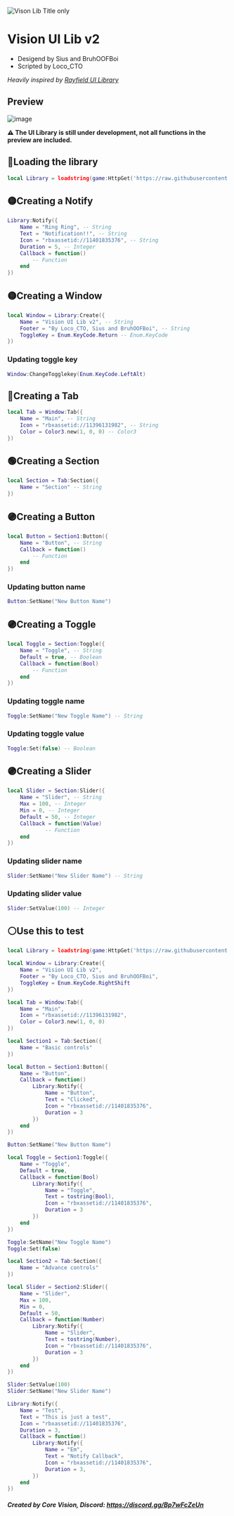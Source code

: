 ![Vison Lib Title only](https://user-images.githubusercontent.com/112562956/198860495-6f486850-4919-4b28-9692-6b4125ae116c.png)

# Vision UI Lib v2
- Desigend by Sius and BruhOOFBoi
- Scripted by Loco_CTO

*Heavily inspired by [Rayfield UI Library](https://github.com/shlexware/Rayfield/blob/main/Documentation.md)*

## Preview
![image](https://user-images.githubusercontent.com/112562956/198860516-a5f74c21-d911-4bed-aabc-06e350faeae0.png)

**:warning: The UI Library is still under development, not all functions in the preview are included.**


## 🔴Loading the library
```lua
local Library = loadstring(game:HttpGet('https://raw.githubusercontent.com/Loco-CTO/UI-Library/main/VisionLibV2/source.lua'))()
```

## 🟡Creating a Notify
```lua
Library:Notify({
	Name = "Ring Ring", -- String
	Text = "Notification!!", -- String
	Icon = "rbxassetid://11401835376", -- String
	Duration = 5, -- Integer
	Callback = function()
		-- Function
	end
})
```

## 🟡Creating a Window
```lua
local Window = Library:Create({
	Name = "Vision UI Lib v2", -- String
	Footer = "By Loco_CTO, Sius and BruhOOFBoi", -- String
	ToggleKey = Enum.KeyCode.Return -- Enum.KeyCode
})
```
### Updating toggle key
```lua
Window:ChangeTogglekey(Enum.KeyCode.LeftAlt)
```

## 🔵Creating a Tab
```lua
local Tab = Window:Tab({
	Name = "Main", -- String
	Icon = "rbxassetid://11396131982", -- String
	Color = Color3.new(1, 0, 0) -- Color3
})
```

## 🟢Creating a Section
```lua
local Section = Tab:Section({
	Name = "Section" -- String
})
```

## 🟣Creating a Button
```lua
local Button = Section1:Button({
	Name = "Button", -- String
	Callback = function()
		-- Function
	end
})
```

### Updating button name
```lua
Button:SetName("New Button Name")
```

## 🟣Creating a Toggle
```lua
local Toggle = Section:Toggle({
	Name = "Toggle", -- String
	Default = true, -- Boolean
	Callback = function(Bool) 
		-- Function
	end
})
```

### Updating toggle name
```lua
Toggle:SetName("New Toggle Name") -- String
```

### Updating toggle value
```lua
Toggle:Set(false) -- Boolean
```

## 🟣Creating a Slider
```lua
local Slider = Section:Slider({
	Name = "Slider", -- String
	Max = 100, -- Integer
	Min = 0, -- Integer
	Default = 50, -- Integer
	Callback = function(Value)
    		-- Function
  	end
})
```

### Updating slider name
```lua
Slider:SetName("New Slider Name") -- String
```

### Updating slider value
```lua
Slider:SetValue(100) -- Integer
```

## ⚪Use this to test
```lua
local Library = loadstring(game:HttpGet('https://raw.githubusercontent.com/Loco-CTO/UI-Library/main/VisionLibV2/source.lua'))()

local Window = Library:Create({
	Name = "Vision UI Lib v2",
	Footer = "By Loco_CTO, Sius and BruhOOFBoi",
	ToggleKey = Enum.KeyCode.RightShift
})

local Tab = Window:Tab({
	Name = "Main",
	Icon = "rbxassetid://11396131982",
	Color = Color3.new(1, 0, 0)
})

local Section1 = Tab:Section({
	Name = "Basic controls"
})

local Button = Section1:Button({
	Name = "Button",
	Callback = function()
		Library:Notify({
			Name = "Button",
			Text = "Clicked",
			Icon = "rbxassetid://11401835376",
			Duration = 3
		})
	end
})

Button:SetName("New Button Name")

local Toggle = Section1:Toggle({
	Name = "Toggle",
	Default = true,
	Callback = function(Bool) 
		Library:Notify({
			Name = "Toggle",
			Text = tostring(Bool),
			Icon = "rbxassetid://11401835376",
			Duration = 3
		})
	end
})

Toggle:SetName("New Toggle Name")
Toggle:Set(false)

local Section2 = Tab:Section({
	Name = "Advance controls"
})

local Slider = Section2:Slider({
	Name = "Slider",
	Max = 100,
	Min = 0,
	Default = 50,
	Callback = function(Number)
		Library:Notify({
			Name = "Slider",
			Text = tostring(Number),
			Icon = "rbxassetid://11401835376",
			Duration = 3
		})
	end
})

Slider:SetValue(100)
Slider:SetName("New Slider Name")

Library:Notify({
	Name = "Test",
	Text = "This is just a test",
	Icon = "rbxassetid://11401835376",
	Duration = 3,
	Callback = function()
		Library:Notify({
			Name = "Em",
			Text = "Notify Callback",
			Icon = "rbxassetid://11401835376",
			Duration = 3,
		})
	end
})
```

##### Created by Core Vision, Discord: https://discord.gg/Bp7wFcZeUn
